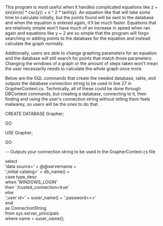 This program is most useful when it handles complicated equations like z = sin(sin(x) * csc(y)) + x ^ 2 * tanh(y). An equation like that will take
some time to calculate initially, but the points found will be sent to the database and when the equation is entered again, it'll be much faster.
Equations that are relatively simple won't have much of an increase in speed when ran again and equations like y = 2 are so simple that the 
program will forgo searching or adding points to the database for the equation and instead calculate the graph normally.

Additionally, users are able to change graphing parameters for an equation and the database will still search for points that match those
parameters. Changing the windows of a graph or the amount of steps taken won't mean the user necessarily needs to calculate the whole
graph once more.

Below are the SQL commands that create the needed database, table, and outputs the database connection string to be used in line 27 in GrapherContext.cs.
Technically, all of these could be done through DBContext commands, but creating a database, connecting to it, then finding and using the user's connection
string without telling them feels malwarey, so users will be the ones to do that.

CREATE DATABASE Grapher;

GO

USE Grapher;

GO

-- Outputs your connection string to be used in the GrapherContext.cs file

select <br />
    'data source=' + @@servername + <br />
    ';initial catalog=' + db_name() + <br />
    case type_desc <br />
        when 'WINDOWS_LOGIN'  <br />
            then ';trusted_connection=true' <br />
        else <br />
            ';user id=' + suser_name() + ';password=<<YourPassword>>' <br />
    end <br />
    as ConnectionString <br />
from sys.server_principals <br />
where name = suser_name();